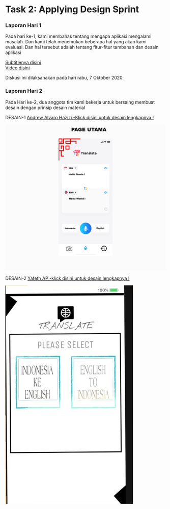 <h1> Task 2: Applying Design Sprint </h1>

<h3> Laporan Hari 1 </h3>

<p>Pada hari ke-1, kami membahas tentang mengapa aplikasi mengalami masalah. Dan kami telah menemukan beberapa hal yang akan kami evaluasi. Dan hal tersebut adalah tentang fitur-fitur tambahan dan desain aplikasi <p>
<a href= "https://github.com/AlvaroBinAndrew/kelompok-g-hci/blob/hw2/Task%202/Day1.pdf"> Subtitlenya disini </a> <br>
  <a href= " " > Video disini </a>  
<br> <p>Diskusi ini dilaksanakan pada hari rabu, 7 Oktober 2020. </p>
  
<h3> Laporan Hari 2 </h3> 

<p> 
Pada Hari ke-2, dua anggota tim kami bekerja untuk bersaing membuat desain dengan prinsip desain material </p> 
<p> DESAIN-1 <a href="https://github.com/AlvaroBinAndrew/kelompok-g-hci/blob/hw2/Task%202/Appsremake.png">Andrew Alvaro Hazizi -Klick disini untuk desain lengkapnya ! </a> </p>
<img src="https://github.com/AlvaroBinAndrew/kelompok-g-hci/blob/hw2/Task%202/2Pageutama.png">
  
<p> DESAIN-2 <a href="https://github.com/AlvaroBinAndrew/kelompok-g-hci/blob/hw2/Task%202/WhatsApp%20Image%202020-10-14%20at%2023.15.44.jpeg"> Yafeth AP -klick disini untuk desain lengkapnya  ! </a> </p>
<img src="https://github.com/AlvaroBinAndrew/kelompok-g-hci/blob/hw2/Task%202/yafeth.jpeg">
 
